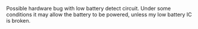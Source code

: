 
Possible hardware bug with low battery detect circuit. Under some conditions it may allow the battery to be powered, unless my low battery IC is broken.
